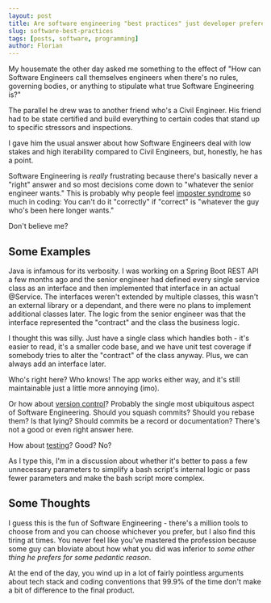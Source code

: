 ```yaml
---
layout: post
title: Are software engineering "best practices" just developer preferences?
slug: software-best-practices
tags: [posts, software, programming]
author: Florian
---
```


My housemate the other day asked me something to the effect of "How can Software Engineers call themselves engineers when there's no rules, governing bodies, or anything to stipulate what true Software Engineering is?"

The parallel he drew was to another friend who's a Civil Engineer. His friend had to be state certified and build everything to certain codes that stand up to specific stressors and inspections.

I gave him the usual answer about how Software Engineers deal with low stakes and high iterability compared to Civil Engineers, but, honestly, he has a point. 

Software Engineering is *really* frustrating because there's basically never a "right" answer and so most decisions come down to "whatever the senior engineer wants." This is probably why people feel [imposter syndrome](https://en.wikipedia.org/wiki/Impostor_syndrome) so much in coding: You can't do it "correctly" if "correct" is "whatever the guy who's been here longer wants."

Don't believe me?

## Some Examples

Java is infamous for its verbosity. I was working on a Spring Boot REST API a few months ago and the senior engineer had defined every single service class as an interface and then implemented that interface in an actual @Service. The interfaces weren't extended by multiple classes, this wasn't an external library or a dependant, and there were no plans to implement additional classes later. The logic from the senior engineer was that the interface represented the "contract" and the class the business logic.

I thought this was silly. Just have a single class which handles both - it's easier to read, it's a smaller code base, and we have unit test coverage if somebody tries to alter the "contract" of the class anyway. Plus, we can always add an interface later.

Who's right here? Who knows! The app works either way, and it's still maintainable just a little more annoying (imo).

Or how about [version control](https://news.ycombinator.com/item?id=26582912)? Probably the single most ubiquitous aspect of Software Engineering. Should you squash commits? Should you rebase them? Is that lying? Should commits be a record or documentation? There's not a good or even right answer here.

How about [testing](https://news.ycombinator.com/item?id=18039103)? Good? No?

As I type this, I'm in a discussion about whether it's better to pass a few unnecessary parameters to simplify a bash script's internal logic or pass fewer parameters and make the bash script more complex.

## Some Thoughts

I guess this is the fun of Software Engineering - there's a million tools to choose from and you can choose whichever you prefer, but I also find this tiring at times. You never feel like you've mastered the profession because some guy can bloviate about how what you did was inferior to *some other thing he prefers for some pedantic reason*.

At the end of the day, you wind up in a lot of fairly pointless arguments about tech stack and coding conventions that 99.9% of the time don't make a bit of difference to the final product.